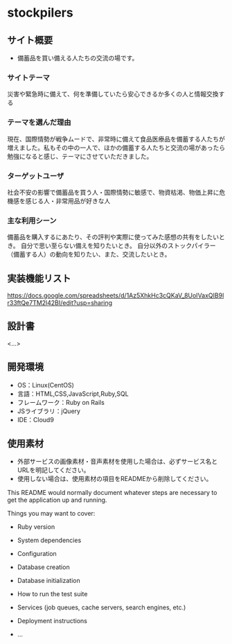 # stockpilers

## サイト概要
- 備蓄品を買い備える人たちの交流の場です。
### サイトテーマ
災害や緊急時に備えて、何を準備していたら安心できるか多くの人と情報交換する

### テーマを選んだ理由
現在、国際情勢が戦争ムードで、非常時に備えて食品医療品を備蓄する人たちが増えました。私もその中の一人で、ほかの備蓄する人たちと交流の場があったら勉強になると感じ、テーマにさせていただきました。

### ターゲットユーザ
社会不安の影響で備蓄品を買う人・国際情勢に敏感で、物資枯渇、物価上昇に危機感を感じる人・非常用品が好きな人

### 主な利用シーン
備蓄品を購入するにあたり、その評判や実際に使ってみた感想の共有をしたいとき。
自分で思い至らない備えを知りたいとき。
自分以外のストックパイラー（備蓄する人）の動向を知りたい、また、交流したいとき。

## 実装機能リスト
https://docs.google.com/spreadsheets/d/1Az5XhkHc3cQKaV_8UoIVaxQIB9lr33ftQe7TM2l42BI/edit?usp=sharing

## 設計書
<...>

## 開発環境
- OS：Linux(CentOS)
- 言語：HTML,CSS,JavaScript,Ruby,SQL
- フレームワーク：Ruby on Rails
- JSライブラリ：jQuery
- IDE：Cloud9

## 使用素材
- 外部サービスの画像素材・音声素材を使用した場合は、必ずサービス名とURLを明記してください。
- 使用しない場合は、使用素材の項目をREADMEから削除してください。

This README would normally document whatever steps are necessary to get the
application up and running.

Things you may want to cover:

* Ruby version

* System dependencies

* Configuration

* Database creation

* Database initialization

* How to run the test suite

* Services (job queues, cache servers, search engines, etc.)

* Deployment instructions

* ...
